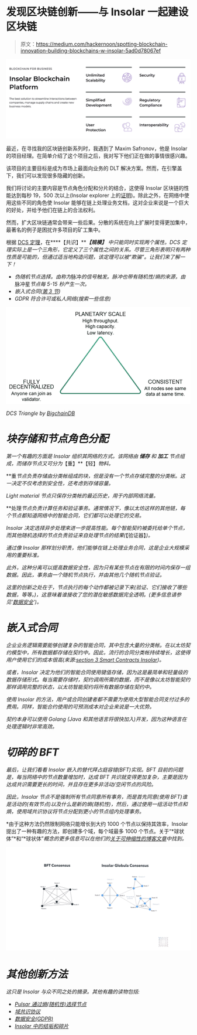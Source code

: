 # 发现区块链创新——与 Insolar 一起建设区块链

> 原文：<https://medium.com/hackernoon/spotting-blockchain-innovation-building-blockchains-w-insolar-5ad0d78067ef>

![](img/5cd4e10a7493aee2254f0c275d83b459.png)

最近，在寻找我的区块链创新系列时，我遇到了 Maxim Safronov，他是 Insolar 的项目经理。在简单介绍了这个项目之后，我对写下他们正在做的事情很感兴趣。

该项目的主要目标是成为市场上最面向业务的 DLT 解决方案。然而，在引擎盖下，我们可以发现很多隐藏的创新。

我们将讨论的主要内容是节点角色分配和分片的结合，这使得 Insolar 区块链的性能达到每秒 19，500 次以上(Insolar explorer 上的[证明](https://explorer.insolar.io/))。除此之外，在网络中使用这些不同的角色使 Insolar 能够在链上处理业务文档，这对企业来说是一个巨大的好处，并给予他们在链上的合法权利。

然而，扩大区块链通常会带来一些后果。分散的系统在向上扩展时变得更加集中，最著名的例子是困扰许多项目的矿工集中。

根据 [DCS 定理](https://arxiv.org/ftp/arxiv/papers/1801/1801.04335.pdf)，在****【共识】******【规模】*** 中只能同时实现两个属性。DCS 定理实际上是一个三角形，它定义了三个属性之间的关系。尽管三角形表明只有两种性质是可能的，但通过适当地构造问题，该定理可以被“欺骗”。让我们来了解一下！*

*   *伪随机节点选择。由称为*脉冲*的信号触发。脉冲也带有随机性/熵的来源，由*脉冲星*节点每 5-15 秒产生一次。*
*   *嵌入式合同([第 3 节](/insolar/what-makes-insolar-different-2636708f2426))*
*   *GDPR 符合许可或私人网络(搜索一些信息)*

*![](img/0818394eb091933eb730f380e0a7c6fb.png)*

*DCS Triangle by [BigchainDB](https://blog.bigchaindb.com/the-dcs-triangle-5ce0e9e0f1dc)*

# *块存储和节点角色分配*

*第一个有趣的方面是 Insolar 组织其网络的方式。该网络由 ***储存*** 和 ***加工*** 节点组成，而储存节点又可分为*【重】**【轻】*物料。*

**重*节点负责存储由分类帐组成的块，但是没有一个节点存储完整的分类帐。这一决定不仅考虑到安全性，还考虑到存储容量。*

**Light* material 节点只保存分类帐的最近历史，用于内部网络流量。*

**处理*节点负责计算任务和验证事务。通常情况下，像以太坊这样的其他链，每个节点都知道网络中的智能合同，它们都可以处理它的交易。*

*Insolar 决定选择异步处理来进一步提高性能。每个智能契约被委托给单个节点，而其他随机选择的节点负责验证来自处理节点的结果(*【验证器】*)。*

*通过像 Insolar 那样划分职责，他们能够在链上处理业务合同，这是企业大规模采用的重要标准。*

*此外，这种分离可以提高数据安全性，因为只有某些节点在有限的时间内保存一组数据。因此，事务由一个随机节点执行，并由其他几个随机节点验证。*

*这里的创新之处在于，节点执行的每个动作都被记录下来(验证、它们接收了哪些数据，等等。)，这意味着谁接收了您的潜在敏感数据完全透明。(更多信息请参见'[数据安全](/insolar/data-security-on-the-insolar-platform-70347c53807f)')。*

# *嵌入式合同*

*企业业务逻辑需要能够创建复杂的智能合同，其中包含大量的分类帐。在以太坊契约模型中，所有数据都存储在契约中。因此，流行的合同分类帐持续增长，这使得用户使用它们的成本很高(来源:[section 3 Smart Contracts Insolar](/insolar/what-makes-insolar-different-2636708f2426))。*

*或者，Insolar 决定为他们的智能合同使用键值存储，因为这是最简单和轻量级的数据存储形式。每当需要存储时，契约调用所需的数据，而不是像以太坊智能契约那样调用完整的状态，以太坊智能契约将所有数据存储在契约中。*

*使用 Insolar 的方法，用户或合同创建者都不需要为使用大型智能合同支付过多的费用。同样，智能合约使用的可预测成本对企业来说是一大优势。*

*契约本身可以使用 Golang (Java 和其他语言将很快加入)开发，因为这种语言在处理逻辑时非常高效。*

# *切碎的 BFT*

*最后，让我们看看 Insolar 嵌入的替代拜占庭容错(BFT)实现。BFT 目前的问题是，每当网络中的节点数量增加时，达成 BFT 共识就变得更加复杂，主要是因为达成共识需要更长的时间，并且存在更多非活动/空闲节点的风险。*

*因此，Insolar 节点不是强制所有节点同意所有事务，而是首先同意(使用 BFT)谁是活动的(有效节点)以及什么是新的熵(随机性)，然后，通过使用一组活动节点和熵，使用域共识协议将节点分配到更小的节点组内处理事务。*

*由于这种方法仍然限制网络只能增长到大约 1000 个节点以保持其效率，Insolar 提出了一种有趣的方法，即创建多个域，每个域最多 1000 个节点。关于“*球状体”*和“*球状体”*概念的更多信息可以在他们的[关于可伸缩性的博客文章](/insolar/insolar-consensus-algorithms-achieving-10k-tx-s-61a333f8c38a)中找到。*

*![](img/d9cd709d30cca6774a3feabb2e729ae6.png)*

# *其他创新方法*

*这只是 Insolar 与众不同之处的摘录。其他有趣的读物包括:*

*   *[Pulsar 通过熵(随机性)选择节点](/insolar/insolar-consensus-algorithms-achieving-10k-tx-s-61a333f8c38a)*
*   *[域共识协议](/insolar/insolar-domains-simply-explained-7183dc56d8ca)*
*   *[数据安全(GDPR)](/insolar/data-security-on-the-insolar-platform-70347c53807f)*
*   *[Insolar 中的结垢和碎片](/insolar/scaling-and-sharding-at-insolar-f77c7771c7c1)*